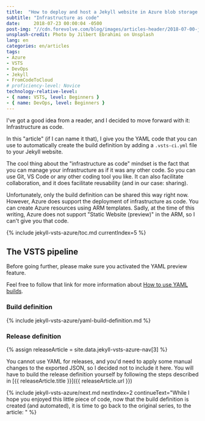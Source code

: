 ```yaml
---
title:  "How to deploy and host a Jekyll website in Azure blob storage using a VSTS continuous deployment pipeline"
subtitle: "Infrastructure as code"
date:     2018-07-23 00:00:04 -0500
post-img: "//cdn.forevolve.com/blog/images/articles-header/2018-07-00-jekyll-vsts-azure-v3.jpg"
unsplash-credit: Photo by Jilbert Ebrahimi on Unsplash
lang: en
categories: en/articles
tags: 
- Azure
- VSTS
- DevOps
- Jekyll
- FromCodeToCloud
# proficiency-level: Novice
technology-relative-level:
- { name: VSTS, level: Beginners }
- { name: DevOps, level: Beginners }
---
```


I've got a good idea from a reader, and I decided to move forward with it: Infrastructure as code.

In this "article" (if I can name it that), I give you the YAML code that you can use to automatically create the build definition by adding a `.vsts-ci.yml` file to your Jekyll website.

The cool thing about the "infrastructure as code" mindset is the fact that you can manage your infrastructure as if it was any other code. So you can use Git, VS Code or any other coding tool you like. It can also facilitate collaboration, and it does facilitate reusability (and in our case: sharing).

Unfortunately, only the build definition can be shared this way right now.
However, Azure does support the deployment of infrastructure as code.
You can create Azure resources using ARM templates.
Sadly, at the time of this writing, Azure does not support "Static Website (preview)" in the ARM, so I can't give you that code.<!--more-->

{% include jekyll-vsts-azure/toc.md currentIndex=5 %}

## The VSTS pipeline

Before going further, please make sure you activated the YAML preview feature.

Feel free to follow that link for more information about [How to use YAML builds](https://docs.microsoft.com/en-us/vsts/pipelines/build/yaml?view=vsts).

### Build definition

{% include jekyll-vsts-azure/yaml-build-definition.md %}

### Release definition

{% assign releaseArticle = site.data.jekyll-vsts-azure-nav[3] %}

You cannot use YAML for releases, and you'd need to apply some manual changes to the exported JSON, so I decided not to include it here. You will have to build the release definition yourself by following the steps described in [{{ releaseArticle.title }}]({{ releaseArticle.url }})

{% include jekyll-vsts-azure/next.md nextIndex=2 continueText="While I hope you enjoyed this little piece of code, now that the build definition is created (and automated), it is time to go back to the original series, to the article: " %}
